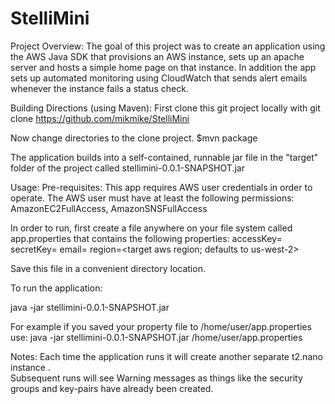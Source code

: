 # StelliMini

Project Overview:
The goal of this project was to create an application using the AWS Java SDK that provisions an 
AWS instance, sets up an apache server and hosts  a simple home page on that instance.  In addition the app
sets up automated monitoring using CloudWatch that sends alert emails whenever the instance
fails a status check.


Building Directions (using Maven):
First clone this git project locally with
git clone https://github.com/mikmike/StelliMini

Now change directories to the clone project.
$mvn package

The application builds into a self-contained, runnable jar file in the "target" folder of the project 
called stellimini-0.0.1-SNAPSHOT.jar

Usage:
Pre-requisites: This app requires AWS user credentials in order to operate.  The AWS user must have 
at least the following permissions: AmazonEC2FullAccess, AmazonSNSFullAccess


In order to run, first create a file anywhere on your file system called app.properties that 
contains the following properties:
accessKey=<your access key>
secretKey=<your secret key>
email=<your email adddress>
region=<target aws region; defaults to us-west-2>

Save this file in a convenient directory location.

To run the application:

java -jar stellimini-0.0.1-SNAPSHOT.jar <path to app.properties>

For example if you saved your property file to /home/user/app.properties use:
java -jar stellimini-0.0.1-SNAPSHOT.jar /home/user/app.properties


Notes: 
Each time the application runs it will create another separate t2.nano instance .   
Subsequent runs will see Warning messages as things like the security groups and key-pairs 
have already been created.


